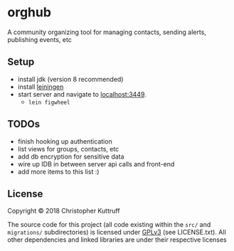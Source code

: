 # orghub

A community organizing tool for managing contacts, sending alerts, publishing events, etc

## Setup

* install jdk (version 8 recommended)
* install [leiningen](https://leiningen.org/)
* start server and navigate to [localhost:3449](http://localhost:3449/).
  - `lein figwheel`

## TODOs
* finish hooking up authentication
* list views for groups, contacts, etc
* add db encryption for sensitive data
* wire up IDB in between server api calls and front-end
* add more items to this list :)

## License

Copyright © 2018 Christopher Kuttruff

The source code for this project (all code existing within the `src/` and `migrations/` subdirectories) is licensed under [GPLv3](https://www.gnu.org/licenses/gpl-3.0.en.html) (see LICENSE.txt).  All other dependencies and linked libraries are under their respective licenses
